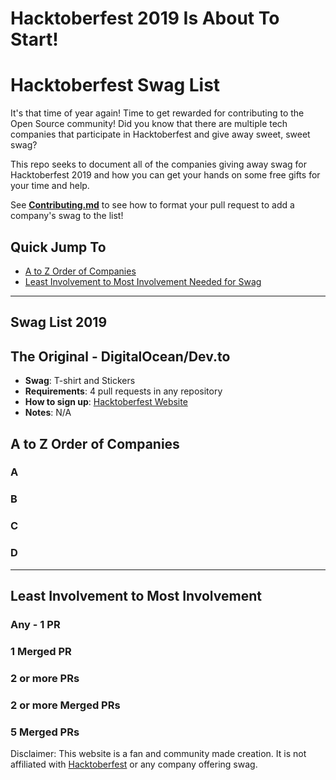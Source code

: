 # Hacktoberfest 2019 Is About To Start!

# Hacktoberfest Swag List

It's that time of year again! Time to get rewarded for contributing to the Open Source community! Did you know that there are multiple tech companies that participate in Hacktoberfest and give away sweet, sweet swag?

This repo seeks to document all of the companies giving away swag for Hacktoberfest 2019 and how you can get your hands on some free gifts for your time and help.

See [**Contributing.md**](./CONTRIBUTING.md) to see how to format your pull request to add a company's swag to the list!


## Quick Jump To

- [A to Z Order of Companies](#a-to-z-order-of-companies)
- [Least Involvement to Most Involvement Needed for Swag](#least-involvement-to-most-involvement)


---

## Swag List 2019

## The Original - **DigitalOcean/Dev.to**

- **Swag**: T-shirt and Stickers
- **Requirements**: 4 pull requests in any repository
- **How to sign up**: [Hacktoberfest Website](https://hacktoberfest.digitalocean.com)
- **Notes**: N/A

## A to Z Order of Companies

### A

### B

### C

### D

---

## Least Involvement to Most Involvement

### Any - 1 PR

### 1 Merged PR

### 2 or more PRs

### 2 or more Merged PRs

### 5 Merged PRs

Disclaimer: This website is a fan and community made creation. It is not affiliated with [Hacktoberfest](https://hacktoberfest.digitalocean.com/) or any company offering swag.

